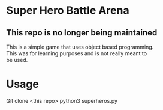 # Super Hero Battle Arena
## This repo is no longer being maintained

This is a simple game that uses object based programming.\
This was for learning purposes and is not really meant to\
be used.

# Usage
Git clone \<this repo\>
python3 superheros.py
